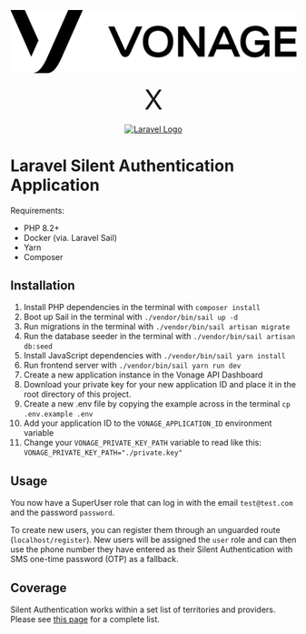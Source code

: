 ![The Vonage logo](./vonage_logo.png)
<div align="center" style="font-size: xxx-large">X</div>
<p align="center"><a href="https://laravel.com" target="_blank"><img src="https://raw.githubusercontent.com/laravel/art/master/logo-lockup/5%20SVG/2%20CMYK/1%20Full%20Color/laravel-logolockup-cmyk-red.svg" width="400" alt="Laravel Logo"></a></p>

# Laravel Silent Authentication Application

Requirements:
* PHP 8.2+
* Docker (via. Laravel Sail)
* Yarn
* Composer

## Installation

1. Install PHP dependencies in the terminal with `composer install`
2. Boot up Sail in the terminal with `./vendor/bin/sail up -d`
3. Run migrations in the terminal with `./vendor/bin/sail artisan migrate`
4. Run the database seeder in the terminal with `./vendor/bin/sail artisan db:seed`
5. Install JavaScript dependencies with `./vendor/bin/sail yarn install`
6. Run frontend server with `./vendor/bin/sail yarn run dev`
7. Create a new application instance in the Vonage API Dashboard
8. Download your private key for your new application ID and place it in the root directory of this project.
9. Create a new .env file by copying the example across in the terminal `cp .env.example .env`
10. Add your application ID to the `VONAGE_APPLICATION_ID` environment variable
11. Change your `VONAGE_PRIVATE_KEY_PATH` variable to read like this: `VONAGE_PRIVATE_KEY_PATH="./private.key"`

## Usage

You now have a SuperUser role that can log in with the email `test@test.com` and the password `password`.

To create new users, you can register them through an unguarded route (`localhost/register`). New users will be assigned the `user` role and
can then use the phone number they have entered as their Silent Authentication with SMS one-time password (OTP) as a fallback.

## Coverage

Silent Authentication works within a set list of territories and providers. Please see [this page](https://developer.vonage.com/en/verify/guides/silent-auth-territories?source=verify) for a complete list.
